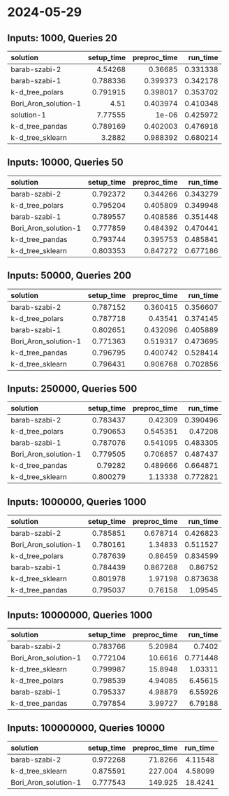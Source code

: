 # 2024-05-29

## Inputs: 1000, Queries 20

| solution             |   setup_time |   preproc_time |   run_time |
|:---------------------|-------------:|---------------:|-----------:|
| barab-szabi-2        |     4.54268  |       0.36685  |   0.331338 |
| barab-szabi-1        |     0.788336 |       0.399373 |   0.342178 |
| k-d_tree_polars      |     0.791915 |       0.398017 |   0.353702 |
| Bori_Aron_solution-1 |     4.51     |       0.403974 |   0.410348 |
| solution-1           |     7.77555  |       1e-06    |   0.425972 |
| k-d_tree_pandas      |     0.789169 |       0.402003 |   0.476918 |
| k-d_tree_sklearn     |     3.2882   |       0.988392 |   0.680214 |

## Inputs: 10000, Queries 50

| solution             |   setup_time |   preproc_time |   run_time |
|:---------------------|-------------:|---------------:|-----------:|
| barab-szabi-2        |     0.792372 |       0.344266 |   0.343279 |
| k-d_tree_polars      |     0.795204 |       0.405809 |   0.349948 |
| barab-szabi-1        |     0.789557 |       0.408586 |   0.351448 |
| Bori_Aron_solution-1 |     0.777859 |       0.484392 |   0.470441 |
| k-d_tree_pandas      |     0.793744 |       0.395753 |   0.485841 |
| k-d_tree_sklearn     |     0.803353 |       0.847272 |   0.677186 |

## Inputs: 50000, Queries 200

| solution             |   setup_time |   preproc_time |   run_time |
|:---------------------|-------------:|---------------:|-----------:|
| barab-szabi-2        |     0.787152 |       0.360415 |   0.356607 |
| k-d_tree_polars      |     0.787718 |       0.43541  |   0.374145 |
| barab-szabi-1        |     0.802651 |       0.432096 |   0.405889 |
| Bori_Aron_solution-1 |     0.771363 |       0.519317 |   0.473695 |
| k-d_tree_pandas      |     0.796795 |       0.400742 |   0.528414 |
| k-d_tree_sklearn     |     0.796431 |       0.906768 |   0.702856 |

## Inputs: 250000, Queries 500

| solution             |   setup_time |   preproc_time |   run_time |
|:---------------------|-------------:|---------------:|-----------:|
| barab-szabi-2        |     0.783437 |       0.42309  |   0.390496 |
| k-d_tree_polars      |     0.790653 |       0.545351 |   0.47208  |
| barab-szabi-1        |     0.787076 |       0.541095 |   0.483305 |
| Bori_Aron_solution-1 |     0.779505 |       0.706857 |   0.487437 |
| k-d_tree_pandas      |     0.79282  |       0.489666 |   0.664871 |
| k-d_tree_sklearn     |     0.800279 |       1.13338  |   0.772821 |

## Inputs: 1000000, Queries 1000

| solution             |   setup_time |   preproc_time |   run_time |
|:---------------------|-------------:|---------------:|-----------:|
| barab-szabi-2        |     0.785851 |       0.678714 |   0.426823 |
| Bori_Aron_solution-1 |     0.780161 |       1.34833  |   0.511527 |
| k-d_tree_polars      |     0.787639 |       0.86459  |   0.834599 |
| barab-szabi-1        |     0.784439 |       0.867268 |   0.86752  |
| k-d_tree_sklearn     |     0.801978 |       1.97198  |   0.873638 |
| k-d_tree_pandas      |     0.795037 |       0.76158  |   1.09545  |

## Inputs: 10000000, Queries 1000

| solution             |   setup_time |   preproc_time |   run_time |
|:---------------------|-------------:|---------------:|-----------:|
| barab-szabi-2        |     0.783766 |        5.20984 |   0.7402   |
| Bori_Aron_solution-1 |     0.772104 |       10.6616  |   0.771448 |
| k-d_tree_sklearn     |     0.799987 |       15.8948  |   1.03311  |
| k-d_tree_polars      |     0.798539 |        4.94085 |   6.45615  |
| barab-szabi-1        |     0.795337 |        4.98879 |   6.55926  |
| k-d_tree_pandas      |     0.797854 |        3.99727 |   6.79188  |

## Inputs: 100000000, Queries 10000

| solution             |   setup_time |   preproc_time |   run_time |
|:---------------------|-------------:|---------------:|-----------:|
| barab-szabi-2        |     0.972268 |        71.8266 |    4.11548 |
| k-d_tree_sklearn     |     0.875591 |       227.004  |    4.58099 |
| Bori_Aron_solution-1 |     0.777543 |       149.925  |   18.4241  |